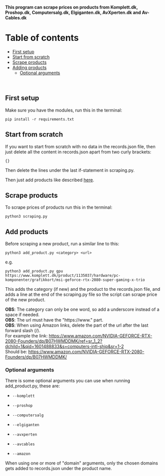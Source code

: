 **This program can scrape prices on products from Komplett.dk, Proshop.dk, Computersalg.dk, Elgiganten.dk, AvXperten.dk and Av-Cables.dk**

# Table of contents
- [First setup](#first-setup)
- [Start from scratch](#start-scratch)
- [Scrape products](#scrape-products)
- [Adding products](#adding-products)
    - [Optional arguments](#optional-arguments)

<br/>

## First setup <a name="first-setup"></a>
Make sure you have the modules, run this in the terminal:

    pip install -r requirements.txt

## Start from scratch <a name="start-scratch"></a>
If you want to start from scratch with no data in the records.json file, then just delete all the content in records.json apart from two curly brackets:

    {}

Then delete the lines under the last if-statement in scraping.py. 

Then just add products like described [here](#add-products).

## Scrape products <a name="scrape-products"></a>
To scrape prices of products run this in the terminal:

    python3 scraping.py

## Add products <a name="add-products"></a>
Before scraping a new product, run a similar line to this:

    python3 add_product.py <category> <url>
e.g.

    python3 add_product.py gpu https://www.komplett.dk/product/1135037/hardware/pc-komponenter/grafikkort/msi-geforce-rtx-2080-super-gaming-x-trio

This adds the category (if new) and the product to the records.json file, and adds a line at the end of the scraping.py file so the script can scrape price of the new product.

**OBS**: The category can only be one word, so add a underscore instead of a space if needed.<br/>
**OBS**: The url must have the "https://www." part.<br/>
**OBS**: When using Amazon links, delete the part of the url after the last forward slash (/).<br/>
For example the link: https://www.amazon.com/NVIDIA-GEFORCE-RTX-2080-Founders/dp/B07HWMDDMK/ref=sr_1_2?dchild=1&qid=1601488833&s=computers-intl-ship&sr=1-2<br/>
Should be: https://www.amazon.com/NVIDIA-GEFORCE-RTX-2080-Founders/dp/B07HWMDDMK/



### Optional arguments <a name="optional-arguments"></a>
There is some optional arguments you can use when running add_product.py, these are:

-     --komplett

-     --proshop

-     --computersalg

-     --elgiganten

-     --avxperten

-     --avcables

-     --amazon

When using one or more of "domain" arguments, only the chosen domains gets added to records.json under the product name. 
